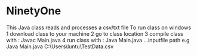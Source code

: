 # NinetyOne
This Java class reads and processes a csv/txt file
To run class on windows 
1 download class to your machine
2 go to class location 
3 compile class with :  Javac Main.java
4 run class with : Java Main.java  ...inputfile path e.g 
Java Main.java  C:\Users\luntu\TestData.csv
